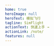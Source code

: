 ```yaml
---
home: true
heroImage: null
heroText: 模拟飞行
tagline: SimFlight
actionText: 快速上手 →
actionLink: /note/
features: null
---
```

